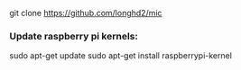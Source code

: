 git clone https://github.com/longhd2/mic
### Update raspberry pi kernels:
sudo apt-get update
sudo apt-get install raspberrypi-kernel
